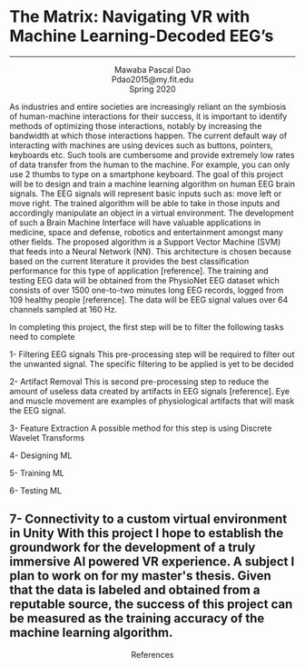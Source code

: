 
  # The Matrix: Navigating VR with Machine Learning-Decoded EEG’s 
  
  -----
  <p align="center">
  Mawaba Pascal Dao<br> 
  Pdao2015@my.fit.edu <br>
  Spring 2020   
  </p>
  
  As industries and entire societies are increasingly reliant on the symbiosis of human-machine interactions for their success, it is important to identify methods of optimizing those interactions, notably by increasing the bandwidth at which those interactions happen. The current default way of interacting with machines are using devices such as buttons, pointers, keyboards etc. Such tools are cumbersome and provide extremely low rates of data transfer from the human to the machine. For example, you can only use 2 thumbs to type on a smartphone keyboard. The goal of this project will be to design and train a machine learning algorithm on human EEG brain signals. The EEG signals will represent basic inputs such as: move left or move right. The trained algorithm will be able to take in those inputs and accordingly manipulate an object in a virtual environment.  The development of such a Brain Machine Interface will have valuable applications in medicine, space and defense, robotics and entertainment amongst many other fields. The proposed algorithm is a Support Vector Machine (SVM) that feeds into a Neural Network (NN). This architecture is chosen because based on the current literature it provides the best classification performance for this type of application [reference]. The training and testing EEG data will be obtained from the PhysioNet EEG dataset which consists of over 1500 one-to-two minutes long EEG records, logged from 109 healthy people [reference]. The data will be EEG signal values over 64 channels sampled at 160 Hz. 


In completing this project, the first step will be to filter the following tasks need to complete 

1- Filtering EEG signals 
This pre-processing step will be required to filter out the unwanted signal. The specific filtering to be applied is yet to be decided 

2- Artifact Removal 
This is second pre-processing step to reduce the amount of useless data created by artifacts in EEG signals [reference]. Eye and muscle movement are examples of physiological artifacts that will mask the EEG signal. 

3- Feature Extraction 
A possible method for this step is using Discrete Wavelet Transforms 

4- Designing ML 

5- Training ML 

6- Testing ML 

7- Connectivity to a custom virtual environment in Unity 
With this project I hope to establish the groundwork for the development of a truly immersive AI powered VR experience. A subject I plan to work on for my master's thesis. Given that the data is labeled and obtained from a reputable source, the success of this project can be measured as the training accuracy of the machine learning algorithm. 
----
<p align="center">
 References 
  </p>
